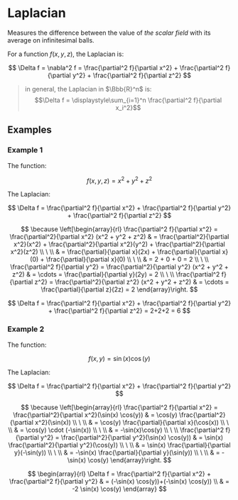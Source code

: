 # Laplacian

Measures the difference between the value of _the scalar field_ with its average on infinitesimal balls.

For a function $f(x,y,z)$, the Laplacian is:

$$
\Delta f = \nabla^2 f = \frac{\partial^2 f}{\partial x^2} + \frac{\partial^2 f}{\partial y^2} + \frac{\partial^2 f}{\partial z^2}
$$

> in general, the Laplacian in $\Bbb{R}^n$ is:  
> $$\Delta f = \displaystyle\sum_{i=1}^n \frac{\partial^2 f}{\partial x_i^2}$$

## Examples

### Example 1

The function:

$$
f(x,y,z) = x^2 + y^2 + z^2
$$

The Laplacian:

$$
\Delta f = \frac{\partial^2 f}{\partial x^2} + \frac{\partial^2 f}{\partial y^2} + \frac{\partial^2 f}{\partial z^2}
$$

$$
\because \left[\begin{array}{rl}
\frac{\partial^2 f}{\partial x^2} = \frac{\partial^2}{\partial x^2} (x^2 + y^2 + z^2) & = \frac{\partial^2}{\partial x^2}(x^2) + \frac{\partial^2}{\partial x^2}(y^2) + \frac{\partial^2}{\partial x^2}(z^2)
\\
\ 
\\
& = \frac{\partial}{\partial x}(2x) + \frac{\partial}{\partial x}(0) + \frac{\partial}{\partial x}(0)
\\
\ 
\\
& = 2 + 0 + 0 = 2
\\
\ 
\\
\frac{\partial^2 f}{\partial y^2} = \frac{\partial^2}{\partial y^2} (x^2 + y^2 + z^2)  & = \cdots = \frac{\partial}{\partial y}(2y) = 2
\\
\ 
\\
\frac{\partial^2 f}{\partial z^2} = \frac{\partial^2}{\partial z^2} (x^2 + y^2 + z^2)  & = \cdots = \frac{\partial}{\partial z}(2z) = 2
\end{array}\right.
$$

$$
\Delta f = \frac{\partial^2 f}{\partial x^2} + \frac{\partial^2 f}{\partial y^2} + \frac{\partial^2 f}{\partial z^2} = 2+2+2 = 6
$$

### Example 2

The function:

$$
f(x,y) = \sin(x) \cos(y)
$$

The Laplacian:

$$
\Delta f = \frac{\partial^2 f}{\partial x^2} + \frac{\partial^2 f}{\partial y^2}
$$

$$
\because \left[\begin{array}{rl}
\frac{\partial^2 f}{\partial x^2} = \frac{\partial^2}{\partial x^2}(\sin(x) \cos(y)) & = \cos(y) \frac{\partial^2}{\partial x^2}(\sin(x))
\\
\ 
\\
& = \cos(y) \frac{\partial}{\partial x}(\cos(x))
\\
\ 
\\
& = \cos(y) \cdot (-\sin(x))
\\
\ 
\\
& = -\sin(x)\cos(y)
\\
\ 
\\
\frac{\partial^2 f}{\partial y^2} = \frac{\partial^2}{\partial y^2}(\sin(x) \cos(y)) & = \sin(x) \frac{\partial^2}{\partial y^2}(\cos(y))
\\
\ 
\\
& = \sin(x) \frac{\partial}{\partial y}(-\sin(y))
\\
\ 
\\
& = -\sin(x) \frac{\partial}{\partial y}(\sin(y))
\\
\ 
\\
& = -\sin(x) \cos(y)
\end{array}\right.
$$

$$
\begin{array}{rl}
\Delta f = \frac{\partial^2 f}{\partial x^2} + \frac{\partial^2 f}{\partial y^2} & = (-\sin(x) \cos(y))+(-\sin(x) \cos(y))
\\
& = -2 \sin(x) \cos(y)
\end{array}
$$
